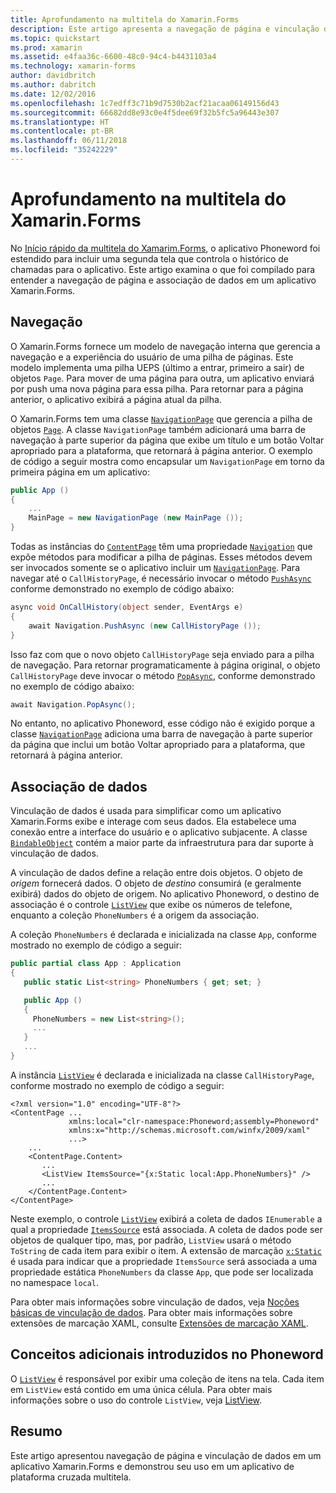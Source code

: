 ```yaml
---
title: Aprofundamento na multitela do Xamarin.Forms
description: Este artigo apresenta a navegação de página e vinculação de dados em um aplicativo Xamarin.Forms e demonstra seu uso em um aplicativo multiplataforma multitela.
ms.topic: quickstart
ms.prod: xamarin
ms.assetid: e4faa36c-6600-48c0-94c4-b4431103a4
ms.technology: xamarin-forms
author: davidbritch
ms.author: dabritch
ms.date: 12/02/2016
ms.openlocfilehash: 1c7edff3c71b9d7530b2acf21acaa06149156d43
ms.sourcegitcommit: 66682dd8e93c0e4f5dee69f32b5fc5a96443e307
ms.translationtype: HT
ms.contentlocale: pt-BR
ms.lasthandoff: 06/11/2018
ms.locfileid: "35242229"
---
```

# <a name="xamarinforms-multiscreen-deep-dive"></a>Aprofundamento na multitela do Xamarin.Forms

No [Início rápido da multitela do Xamarim.Forms](~/xamarin-forms/get-started/hello-xamarin-forms-multiscreen/quickstart.md), o aplicativo Phoneword foi estendido para incluir uma segunda tela que controla o histórico de chamadas para o aplicativo. Este artigo examina o que foi compilado para entender a navegação de página e associação de dados em um aplicativo Xamarin.Forms.

## <a name="navigation"></a>Navegação

O Xamarin.Forms fornece um modelo de navegação interna que gerencia a navegação e a experiência do usuário de uma pilha de páginas. Este modelo implementa uma pilha UEPS (último a entrar, primeiro a sair) de objetos `Page`. Para mover de uma página para outra, um aplicativo enviará por push uma nova página para essa pilha. Para retornar para a página anterior, o aplicativo exibirá a página atual da pilha.

O Xamarin.Forms tem uma classe [`NavigationPage`](https://developer.xamarin.com/api/type/Xamarin.Forms.NavigationPage/) que gerencia a pilha de objetos [`Page`](https://developer.xamarin.com/api/type/Xamarin.Forms.Page/). A classe `NavigationPage` também adicionará uma barra de navegação à parte superior da página que exibe um título e um botão <span class="uiitem">Voltar</span> apropriado para a plataforma, que retornará à página anterior. O exemplo de código a seguir mostra como encapsular um `NavigationPage` em torno da primeira página em um aplicativo:

```csharp
public App ()
{
    ...
    MainPage = new NavigationPage (new MainPage ());
}
```

Todas as instâncias do [`ContentPage`](https://developer.xamarin.com/api/type/Xamarin.Forms.ContentPage/) têm uma propriedade [`Navigation`](https://developer.xamarin.com/api/property/Xamarin.Forms.VisualElement.Navigation/) que expõe métodos para modificar a pilha de páginas. Esses métodos devem ser invocados somente se o aplicativo incluir um [`NavigationPage`](https://developer.xamarin.com/api/type/Xamarin.Forms.NavigationPage/). Para navegar até o `CallHistoryPage`, é necessário invocar o método [`PushAsync`](https://developer.xamarin.com/api/member/Xamarin.Forms.NavigationPage.PushAsync/p/Xamarin.Forms.Page/) conforme demonstrado no exemplo de código abaixo:

```csharp
async void OnCallHistory(object sender, EventArgs e)
{
    await Navigation.PushAsync (new CallHistoryPage ());
}
```

Isso faz com que o novo objeto `CallHistoryPage` seja enviado para a pilha de navegação. Para retornar programaticamente à página original, o objeto `CallHistoryPage` deve invocar o método [`PopAsync`](https://developer.xamarin.com/api/member/Xamarin.Forms.NavigationPage.PopAsync()/), conforme demonstrado no exemplo de código abaixo:

```csharp
await Navigation.PopAsync();
```

No entanto, no aplicativo Phoneword, esse código não é exigido porque a classe [`NavigationPage`](https://developer.xamarin.com/api/type/Xamarin.Forms.NavigationPage/) adiciona uma barra de navegação à parte superior da página que inclui um botão <span class="uiitem">Voltar</span> apropriado para a plataforma, que retornará à página anterior.

## <a name="data-binding"></a>Associação de dados

Vinculação de dados é usada para simplificar como um aplicativo Xamarin.Forms exibe e interage com seus dados. Ela estabelece uma conexão entre a interface do usuário e o aplicativo subjacente. A classe [`BindableObject`](https://developer.xamarin.com/api/type/Xamarin.Forms.BindableObject/) contém a maior parte da infraestrutura para dar suporte à vinculação de dados.

A vinculação de dados define a relação entre dois objetos. O objeto de *origem* fornecerá dados. O objeto de *destino* consumirá (e geralmente exibirá) dados do objeto de origem. No aplicativo Phoneword, o destino de associação é o controle [`ListView`](https://developer.xamarin.com/api/type/Xamarin.Forms.ListView/) que exibe os números de telefone, enquanto a coleção `PhoneNumbers` é a origem da associação.

A coleção `PhoneNumbers` é declarada e inicializada na classe `App`, conforme mostrado no exemplo de código a seguir:

```csharp
public partial class App : Application
{
   public static List<string> PhoneNumbers { get; set; }

   public App ()
   {
     PhoneNumbers = new List<string>();
     ...
   }
   ...
}
```

A instância [`ListView`](https://developer.xamarin.com/api/type/Xamarin.Forms.ListView/) é declarada e inicializada na classe `CallHistoryPage`, conforme mostrado no exemplo de código a seguir:

```xaml
<?xml version="1.0" encoding="UTF-8"?>
<ContentPage ...
             xmlns:local="clr-namespace:Phoneword;assembly=Phoneword"
             xmlns:x="http://schemas.microsoft.com/winfx/2009/xaml"
             ...>
    ...
    <ContentPage.Content>
       ...
       <ListView ItemsSource="{x:Static local:App.PhoneNumbers}" />
       ...
    </ContentPage.Content>
</ContentPage>
```

Neste exemplo, o controle [`ListView`](https://developer.xamarin.com/api/type/Xamarin.Forms.ListView/) exibirá a coleta de dados `IEnumerable` a qual a propriedade [`ItemsSource`](https://developer.xamarin.com/api/property/Xamarin.Forms.ItemsView.ItemsSource/) está associada. A coleta de dados pode ser objetos de qualquer tipo, mas, por padrão, `ListView` usará o método `ToString` de cada item para exibir o item. A extensão de marcação [`x:Static`](https://developer.xamarin.com/api/type/Xamarin.Forms.Xaml.StaticExtension/) é usada para indicar que a propriedade `ItemsSource` será associada a uma propriedade estática `PhoneNumbers` da classe `App`, que pode ser localizada no namespace `local`.

Para obter mais informações sobre vinculação de dados, veja [Noções básicas de vinculação de dados](~/xamarin-forms/xaml/xaml-basics/data-binding-basics.md). Para obter mais informações sobre extensões de marcação XAML, consulte [Extensões de marcação XAML](~/xamarin-forms/xaml/xaml-basics/xaml-markup-extensions.md).

## <a name="additional-concepts-introduced-in-phoneword"></a>Conceitos adicionais introduzidos no Phoneword

O [`ListView`](https://developer.xamarin.com/api/type/Xamarin.Forms.ListView/) é responsável por exibir uma coleção de itens na tela. Cada item em `ListView` está contido em uma única célula. Para obter mais informações sobre o uso do controle `ListView`, veja [ListView](~/xamarin-forms/user-interface/listview/index.md).

## <a name="summary"></a>Resumo

Este artigo apresentou navegação de página e vinculação de dados em um aplicativo Xamarin.Forms e demonstrou seu uso em um aplicativo de plataforma cruzada multitela.
